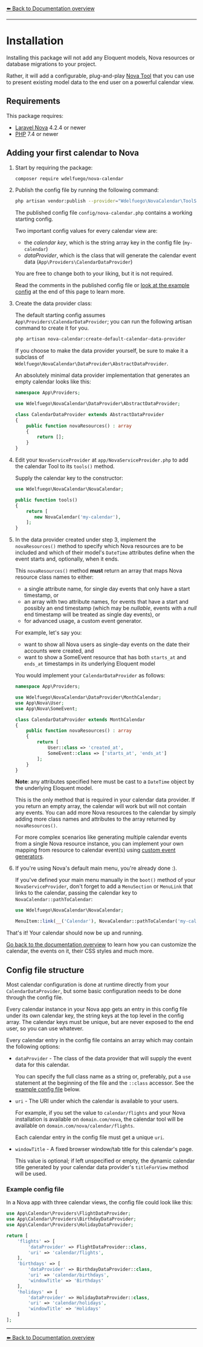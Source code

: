 [⬅️ Back to Documentation overview](/nova-calendar)

---

#  Installation

Installing this package will not add any Eloquent models, Nova resources or database migrations to your project.

Rather, it will add a configurable, plug-and-play [Nova Tool](https://nova.laravel.com/docs/4.0/customization/tools.html) that you can use to present existing model data to the end user on a powerful calendar view.

## Requirements

This package requires:

- [Laravel Nova](https://nova.laravel.com) 4.2.4 or newer
- [PHP](https://www.php.net) 7.4 or newer


## Adding your first calendar to Nova

1. Start by requiring the package:

    ```sh
    composer require wdelfuego/nova-calendar
    ```


1. Publish the config file by running the following command:

    ```sh
    php artisan vendor:publish --provider="Wdelfuego\NovaCalendar\ToolServiceProvider" --tag="config"
    ```

	  The published config file `config/nova-calendar.php` contains a working starting config.

	  Two important config values for every calendar view are:
	  - the *calendar key*, which is the string array key in the config file (`my-calendar`)
	  - *dataProvider*, which is the class that will generate the calendar event data (`App\Providers\CalendarDataProvider`)

	  You are free to change both to your liking, but it is not required.

    Read the comments in the published config file or [look at the example config](#config-file-structure) at the end of this page to learn more.

1. Create the data provider class:

	The default starting config assumes `App\Providers\CalendarDataProvider`; you can run the following artisan command to create it for you.

    ```sh
    php artisan nova-calendar:create-default-calendar-data-provider
    ```

    If you choose to make the data provider yourself, be sure to make it a subclass of `Wdelfuego\NovaCalendar\DataProvider\AbstractDataProvider`.

	An absolutely minimal data provider implementation that generates an empty calendar looks like this:

    ```php
    namespace App\Providers;

    use Wdelfuego\NovaCalendar\DataProvider\AbstractDataProvider;

    class CalendarDataProvider extends AbstractDataProvider
    {
        public function novaResources() : array
        {
            return [];
        }
    }
    ```

1. Edit your `NovaServiceProvider` at `app/NovaServiceProvider.php` to add the calendar Tool to its `tools()` method.

    Supply the calendar key to the constructor:

    ```php
    use Wdelfuego\NovaCalendar\NovaCalendar;

    public function tools()
    {
        return [
           new NovaCalendar('my-calendar'),
        ];
    }

    ```

1. In the data provider created under step 3, implement the `novaResources()` method to specify which Nova resources are to be included and which of their model's `DateTime` attributes define when the event starts and, optionally, when it ends. 

	This `novaResources()` method **must** return an array that maps Nova resource class names to either:
	- a single attribute name, for single day events that only have a start timestamp, or
	- an array with two attribute names, for events that have a start and possibly an end timestamp (which may be _nullable_, events with a _null_ end timestamp will be treated as single day events), or
	- for advanced usage, a custom event generator.
	
    For example, let's say you: 
	- want to show all Nova users as single-day events on the date their accounts were created, and
	- want to show a SomeEvent resource that has both `starts_at` and `ends_at` timestamps in its underlying Eloquent model

	You would implement your `CalendarDataProvider` as follows:

    ```php
    namespace App\Providers;

    use Wdelfuego\NovaCalendar\DataProvider\MonthCalendar;
    use App\Nova\User;
    use App\Nova\SomeEvent;

    class CalendarDataProvider extends MonthCalendar
    {
        public function novaResources() : array
        {
            return [
                User::class => 'created_at',
                SomeEvent::class => ['starts_at', 'ends_at']
            ];
        }	
    }
    ```

    **Note**: any attributes specified here must be cast to a `DateTime` object by the underlying Eloquent model. 

    This is the only method that is required in your calendar data provider. If you return an empty array, the calendar will work but will not contain any events. You can add more Nova resources to the calendar by simply adding more class names and attributes to the array returned by `novaResources()`.

    For more complex scenarios like generating multiple calendar events from a single Nova resource instance, you can implement your own mapping from resource to calendar event(s) using [custom event generators](/nova-calendar/custom-event-generators.html).

1. If you're using Nova's default main menu, you're already done :). 

    If you've defined your main menu manually in the `boot()` method of your `NovaServiceProvider`, don't forget to add a `MenuSection` or `MenuLink` that links to the calendar, passing the calendar key to `NovaCalendar::pathToCalendar`:

    ```php
	use Wdelfuego\NovaCalendar\NovaCalendar;
    ```
    ```php
    MenuItem::link(__('Calendar'), NovaCalendar::pathToCalendar('my-calendar'))
    ````

That's it! Your calendar should now be up and running. 

[Go back to the documentation overview](/nova-calendar) to learn how you can customize the calendar, the events on it, their CSS styles and much more.


## Config file structure
Most calendar configuration is done at runtime directly from your `CalendarDataProvider`, but some basic configuration needs to be done through the config file.

Every calendar instance in your Nova app gets an entry in this config file under its own calendar key, the string keys at the top level in the config array.
The calendar keys must be unique, but are never exposed to the end user, so you can use whatever.

Every calendar entry in the config file contains an array which may contain the following options:

- `dataProvider` - The class of the data provider that will supply the event data for this calendar.
    
    You can specify the full class name as a string or, preferably, put a `use` statement at the beginning of the file and the `::class` accessor. See the [example config file](#example-config-file) below.
 
- `uri` - The URI under which the calendar is available to your users. 

    For example, if you set the value to `calendar/flights` and your Nova installation is available on `domain.com/nova`, the calendar tool will be available on `domain.com/nova/calendar/flights`. 

	Each calendar entry in the config file must get a unique `uri`.


- `windowTitle` - A fixed browser window/tab title for this calendar's page.

    This value is optional; if left unspecified or empty, the dynamic calendar title generated by your calendar data provider's `titleForView` method will be used.


### Example config file

In a Nova app with three calendar views, the config file could look like this:

```php
use App\Calendar\Providers\FlightDataProvider;
use App\Calendar\Providers\BirthdayDataProvider;
use App\Calendar\Providers\HolidayDataProvider;

return [
    'flights' => [
        'dataProvider' => FlightDataProvider::class,
        'uri' => 'calendar/flights',
    ],
    'birthdays' => [
        'dataProvider' => BirthdayDataProvider::class,
        'uri' => 'calendar/birthdays',
        'windowTitle' => 'Birthdays'
    ],
    'holidays' => [
        'dataProvider' => HolidayDataProvider::class,
        'uri' => 'calendar/holidays',
        'windowTitle' => 'Holidays'
    ]
];
````

---

[⬅️ Back to Documentation overview](/nova-calendar)